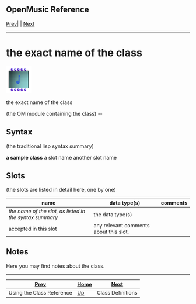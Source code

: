 OpenMusic Reference  
---  
[Prev](classref.intro)| | [Next](classref.main)  
  
* * *

# the exact name of the class

![](figures/getting-started/quicktour/quicktour20.png)

  
  
the exact name of the class  
  
(the OM module containing the class) \--  

## Syntax

(the traditional lisp syntax summary)

   **a sample class**  a slot name another slot name  

## Slots

(the slots are listed in detail here, one by one)

name| data type(s)| comments  
---|---|---  
  _the name of the slot, as listed in the syntax summary_ |  the data type(s)
accepted in this slot| any relevant comments about this slot.  
  
## Notes

Here you may find notes about the class.

* * *

[Prev](classref.intro)| [Home](index)| [Next](classref.main)  
---|---|---  
Using the Class Reference| [Up](classref.intro)| Class Definitions

